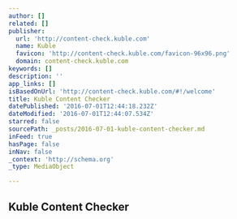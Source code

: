 ```yaml
---
author: []
related: []
publisher:
  url: 'http://content-check.kuble.com'
  name: Kuble
  favicon: 'http://content-check.kuble.com/favicon-96x96.png'
  domain: content-check.kuble.com
keywords: []
description: ''
app_links: []
isBasedOnUrl: 'http://content-check.kuble.com/#!/welcome'
title: Kuble Content Checker
datePublished: '2016-07-01T12:44:18.232Z'
dateModified: '2016-07-01T12:44:07.534Z'
starred: false
sourcePath: _posts/2016-07-01-kuble-content-checker.md
inFeed: true
hasPage: false
inNav: false
_context: 'http://schema.org'
_type: MediaObject

---
```

<article style=""><h1>Kuble Content Checker</h1></article>